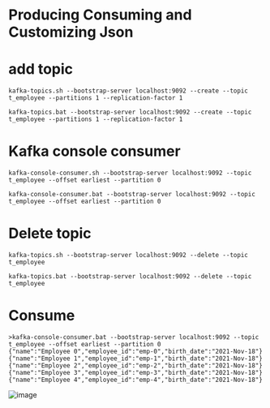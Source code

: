 # Producing Consuming and Customizing Json

# add topic
`kafka-topics.sh --bootstrap-server localhost:9092 --create --topic t_employee --partitions 1 --replication-factor 1`

`kafka-topics.bat --bootstrap-server localhost:9092 --create --topic t_employee --partitions 1 --replication-factor 1`

# Kafka console consumer
`kafka-console-consumer.sh --bootstrap-server localhost:9092 --topic t_employee --offset earliest --partition 0`

`kafka-console-consumer.bat --bootstrap-server localhost:9092 --topic t_employee --offset earliest --partition 0`

# Delete topic
`kafka-topics.sh --bootstrap-server localhost:9092 --delete --topic t_employee`

`kafka-topics.bat --bootstrap-server localhost:9092 --delete --topic t_employee`

# Consume 
```
>kafka-console-consumer.bat --bootstrap-server localhost:9092 --topic t_employee --offset earliest --partition 0
{"name":"Employee 0","employee_id":"emp-0","birth_date":"2021-Nov-18"}
{"name":"Employee 1","employee_id":"emp-1","birth_date":"2021-Nov-18"}
{"name":"Employee 2","employee_id":"emp-2","birth_date":"2021-Nov-18"}
{"name":"Employee 3","employee_id":"emp-3","birth_date":"2021-Nov-18"}
{"name":"Employee 4","employee_id":"emp-4","birth_date":"2021-Nov-18"}
```

![image](https://user-images.githubusercontent.com/54174687/142470525-bd98e3bf-242c-4c50-92ac-2c38bd6cf1e8.png)
